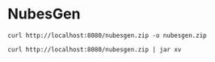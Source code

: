 # NubesGen

```
curl http://localhost:8080/nubesgen.zip -o nubesgen.zip
```

```
curl http://localhost:8080/nubesgen.zip | jar xv
```
